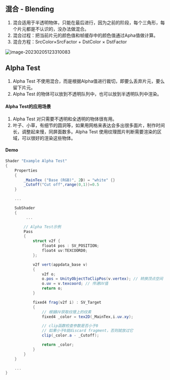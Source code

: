 

## 混合 - Blending

1. 混合适用于半透明物体，只能在最后进行，因为之前的阶段，每个三角形，每个片元都是不认识的，没办法做混合。
2. 混合过程：把当前片元的颜色值和帧缓存中的颜色值通过Apha值做计算。
3. 混合方程：SrcColor×SrcFactor + DstColor × DstFactor

![image-20230205123310083](https://cdn.jsdelivr.net/gh/yzngo/ImageHosting/img/202302051233178.png)


## Alpha Test

1. Alpha Test 不使用混合，而是根据Alpha值进行裁切，即要么丢弃片元，要么留下片元。
2. Alpha Test 的物体可以放到不透明队列中，也可以放到半透明队列中渲染。

#### Alpha Test的应用场景

1. Alpha Test 对只需要不透明和全透明的物体很有用。
2. 叶子、小草，有细节的圆洞等，如果用网格来表达会多出很多面片，制作时间长，调整起来慢，同屏面数多。Alpha Test 使用纹理图片判断需要渲染的区域，可以很好的渲染这些物体。


#### Demo

```cs
Shader "Example Alpha Test"
{
    Properties
    {
        _MainTex ("Base (RGB)", 2D) = "white" {}
        _Cutoff("Cut off",range(0,1))=0.5
    }

    ...

    SubShader
    {
         ...

        // Alpha Test示例
        Pass
        {
            struct v2f {
                float4 pos : SV_POSITION;
                float4 uv:TEXCOORD0;
            };

            v2f vert(appdata_base v)
            {
                v2f o;
                o.pos = UnityObjectToClipPos(v.vertex); // 转换顶点空间
                o.uv = v.texcoord; // 传递UV值
                return o;
            }

            fixed4 frag(v2f i) : SV_Target
            {
                // 根据UV获取纹理上的纹素
                fixed4 _color = tex2D(_MainTex,i.uv.xy); 

                // clip函数检查参数是否小于0
                // 如果小于0就discard fragment，否则就放过它
                clip(_color.a - _Cutoff);

                return _color;
            }
        }
    }

    ...
}
```
